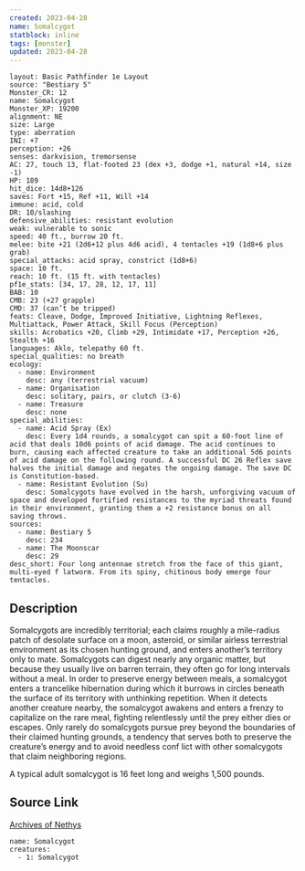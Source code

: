 ```yaml
---
created: 2023-04-28
name: Somalcygot
statblock: inline
tags: [monster]
updated: 2023-04-28
---
```

```statblock
layout: Basic Pathfinder 1e Layout
source: "Bestiary 5"
Monster_CR: 12
name: Somalcygot
Monster_XP: 19200
alignment: NE
size: Large
type: aberration
INI: +7
perception: +26
senses: darkvision, tremorsense
AC: 27, touch 13, flat-footed 23 (dex +3, dodge +1, natural +14, size -1)
HP: 189
hit_dice: 14d8+126
saves: Fort +15, Ref +11, Will +14
immune: acid, cold
DR: 10/slashing
defensive_abilities: resistant evolution
weak: vulnerable to sonic
speed: 40 ft., burrow 20 ft.
melee: bite +21 (2d6+12 plus 4d6 acid), 4 tentacles +19 (1d8+6 plus grab)
special_attacks: acid spray, constrict (1d8+6)
space: 10 ft.
reach: 10 ft. (15 ft. with tentacles)
pf1e_stats: [34, 17, 28, 12, 17, 11]
BAB: 10
CMB: 23 (+27 grapple)
CMD: 37 (can’t be tripped)
feats: Cleave, Dodge, Improved Initiative, Lightning Reflexes, Multiattack, Power Attack, Skill Focus (Perception)
skills: Acrobatics +20, Climb +29, Intimidate +17, Perception +26, Stealth +16
languages: Aklo, telepathy 60 ft.
special_qualities: no breath
ecology:
  - name: Environment
    desc: any (terrestrial vacuum)
  - name: Organisation
    desc: solitary, pairs, or clutch (3-6)
  - name: Treasure
    desc: none
special_abilities:
  - name: Acid Spray (Ex)
    desc: Every 1d4 rounds, a somalcygot can spit a 60-foot line of acid that deals 10d6 points of acid damage. The acid continues to burn, causing each affected creature to take an additional 5d6 points of acid damage on the following round. A successful DC 26 Reflex save halves the initial damage and negates the ongoing damage. The save DC is Constitution-based.
  - name: Resistant Evolution (Su)
    desc: Somalcygots have evolved in the harsh, unforgiving vacuum of space and developed fortified resistances to the myriad threats found in their environment, granting them a +2 resistance bonus on all saving throws.
sources:
  - name: Bestiary 5
    desc: 234
  - name: The Moonscar
    desc: 29
desc_short: Four long antennae stretch from the face of this giant, multi-eyed f latworm. From its spiny, chitinous body emerge four tentacles.
```
## Description
Somalcygots are incredibly territorial; each claims roughly a mile-radius patch of desolate surface on a moon, asteroid, or similar airless terrestrial environment as its chosen hunting ground, and enters another’s territory only to mate. Somalcygots can digest nearly any organic matter, but because they usually live on barren terrain, they often go for long intervals without a meal. In order to preserve energy between meals, a somalcygot enters a trancelike hibernation during which it burrows in circles beneath the surface of its territory with unthinking repetition. When it detects another creature nearby, the somalcygot awakens and enters a frenzy to capitalize on the rare meal, fighting relentlessly until the prey either dies or escapes. Only rarely do somalcygots pursue prey beyond the boundaries of their claimed hunting grounds, a tendency that serves both to preserve the creature’s energy and to avoid needless conf lict with other somalcygots that claim neighboring regions.

 A typical adult somalcygot is 16 feet long and weighs 1,500 pounds.
## Source Link
[Archives of Nethys](https://aonprd.com/MonsterDisplay.aspx?ItemName=Somalcygot)
```encounter-table
name: Somalcygot
creatures:
  - 1: Somalcygot
```
